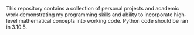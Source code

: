 This repository contains a collection of personal projects and academic work demonstrating my programming skills and ability to incorporate high-level mathematical concepts into working code. Python code should be ran in 3.10.5.
